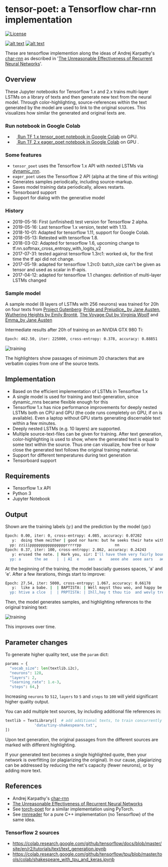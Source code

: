 # tensor-poet: a Tensorflow char-rnn implementation

[![License](http://img.shields.io/badge/license-MIT-brightgreen.svg?style=flat)](LICENSE)
<!--
[![alt text](image link)](web link)
-->
[![alt text](https://img.shields.io/badge/TF%201%20Google%20Colab-Tensor%20Poet-yellow.svg)](https://colab.research.google.com/github/domschl/tensor-poet/blob/master/tensor_poet.ipynb)
[![alt text](https://img.shields.io/badge/TF%202%20Google%20Colab-Eager%20Poet-yellow.svg)](https://colab.research.google.com/github/domschl/tensor-poet/blob/master/eager_poet.ipynb)

These are tensorflow implemention along the ideas of Andrej Karpathy's [char-rnn](https://github.com/karpathy/char-rnn) as described in '[The Unreasonable Effectiveness of Recurrent Neural Networks](http://karpathy.github.io/2015/05/21/rnn-effectiveness/)'.

## Overview

These Jupyter notebooks for Tensorflow 1.x and 2.x trains multi-layer LSTMs on a library of texts and then generate
new text from the neural model. Through color-highlighting, source-references within
the text generated by the model are used to link to the original sources. This visualizes
how similar the generated and original texts are.

### Run notebook in Google Colab

* <a href="https://colab.research.google.com/github/domschl/tensor-poet/blob/master/tensor_poet.ipynb"><img src="https://www.tensorflow.org/images/colab_logo_32px.png" height="12" width="12" /> Run TF 1.x tensor_poet notebook in Google Colab</a> on GPU.
* <a href="https://colab.research.google.com/github/domschl/tensor-poet/blob/master/eager_poet.ipynb"><img src="https://www.tensorflow.org/images/colab_logo_32px.png" height="12" width="12" /> Run TF 2.x eager_poet notebook in Google Colab</a> on GPU <!--or TPU (unfinished!)-->.

### Some features

* `tensor_poet` uses the Tensorflow 1.x API with nexted LSTMs via [dynamic_rnn](https://www.tensorflow.org/versions/r1.1/api_docs/python/nn/recurrent_neural_networks).
* `eager_poet` uses the Tensorflow 2 API (alpha at the time of this writing)
* Generates samples periodically, including source-markup.
* Saves model training data periodically, allows restarts.
* Tensorboard support
* Support for dialog with the generative model

### History

* 2019-05-16: First (unfinished) test version for Tensorflow 2 alpha.
* 2019-05-16: Last tensorflow 1.x version, testet with 1.13.
* 2018-10-01: Adapted for tensorflow 1.11, support for Google Colab.
* 2018-05-13: Retested with tensorflow 1.8.
* 2018-03-02: Adapted for tensorflow 1.6, upcoming change to tf.nn.softmax_cross_entropy_with_logits_v2
* 2017-07-31: tested against tensorflow 1.3rc1: worked ok, for the first time the tf api did not change.
* 2017-05-19: adapted for tensorflow 1.2rc0: batch_size can't be given as tensor and used as scalar in tf-apis.
* 2017-04-12: adapted for tensorflow 1.1 changes: definition of multi-layer LSTMs changed

### Sample model

A sample model (8 layers of LSTMs with 256 neurons) was trained for 20h on four texts from [Project Gutenberg](http://www.gutenberg.org): [Pride and Prejudice_ by Jane Austen](http://www.gutenberg.org/ebooks/42671), [Wuthering Heights by Emily Brontë](http://www.gutenberg.org/ebooks/768), [The Voyage Out by Virginia Woolf](http://www.gutenberg.org/ebooks/144) and [Emma_by Jane Austen](http://www.gutenberg.org/ebooks/158)

Intermediate results after 20h of training on an NVIDIA GTX 980 Ti:

```bash
Epoch: 462.50, iter: 225000, cross-entropy: 0.378, accuracy: 0.88851
```

![training](doc/images/training.png)

The highlighters show passages of minimum 20 characters that are verbatim copies from one of the source texts.

## Implementation

* Based on the efficient implementation of LSTMs in Tensorflow 1.x
* A single model is used for training and text-generation, since dynamic_rnns became flexible enough for this
* Tensorflow 1.x has nice performance improvements for deeply nested LSTMs both on CPU and GPU (the code runs completely on GPU, if on is available). Even a laptop without GPU starts generating discernable text within a few minutes.
* Deeply nested LSTMs (e.g. 10 layers) are supported.
* Multiple source-text-files can be given for training. After text generation, color-highlighting is used to show, where the generated text is equal to some text within the source. Thus one can visualize, how free or how close the generated text follows the original training material.
* Support for different temperatures during text generation
* Tensorboard support

## Requirements

* Tensorflow 1.x API
* Python 3
* Jupyter Notebook

## Output

Shown are the training labels (y:) and the prediction by the model (yp:)

```bash
Epoch: 0.00, iter: 0, cross-entropy: 4.085, accuracy: 0.07202
   y:  doing them neither | good nor harm: but he seeks their hate with
  yp: zziiipppppppppppppppprrrrrpp               nn
Epoch: 0.37, iter: 100, cross-entropy: 2.862, accuracy: 0.24243
   y: erused the note. | Hark you, sir: I'll have them very fairly bound
  yp: a      the ae    |  | AI  e    aan  a    aeee ahe  aeee aars   aeu
```

At the beginning of the training, the model bascially guesses spaces, 'a' and 'e'. After a few iterations, things start to improve:

```bash
Epoch: 27.54, iter: 5000, cross-entropy: 1.067, accuracy: 0.66178
   y:  like a babe. |  | BAPTISTA: | Well mayst thou woo, and happy be thy speed! | But be thou arm'd for some
  yp: htive a clce  |  | PRPTISTA: | Ihll,hay t thou tio  and wevly trethe fteacy |  | ut wy theu srt'd aor hume
```

Then, the model generates samples, and highlighting references to the original training text:

![training](doc/images/trainbeginning.png)

This improves over time.

## Parameter changes

To generate higher quality text, use the `param` dict:

```python
params = {
  "vocab_size": len(textlib.i2c),
  "neurons": 128,
  "layers": 2,
  "learning_rate": 1.e-3,
  "steps": 64,}
```

Increasing `neurons` to `512`, `layers` to `5` and `steps` to `100` will yield significant higher quality output.

You can add multiple text sources, by including additional file references in:

```python
textlib = TextLibrary([  # add additional texts, to train concurrently on multiple srcs:
             'data/tiny-shakespeare.txt',
])
```

Upon text generation, the original passages from the different sources are marked with different highlighting.

If your generated text becomes a single highlighted quote, then your network is overfitting (or plagiarizing the original). In our cause, plagiarizing can be addressed by reducing the net's capacity (fewer neurons), or by adding more text.

## References

* Andrej Karpathy's [char-rnn](https://github.com/karpathy/char-rnn)
* [The Unreasonable Effectiveness of Recurrent Neural Networks](http://karpathy.github.io/2015/05/21/rnn-effectiveness/)
* See [torch-poet](https://github.com/domschl/torch-poet) for a similar implementation using PyTorch.
* See [rnnreader](https://github.com/domschl/syncognite/tree/master/rnnreader) for a pure C++ implementation (no Tensorflow) of the same idea.

### Tensorflow 2 sources

* <https://colab.research.google.com/github/tensorflow/docs/blob/master/site/en/r2/tutorials/text/text_generation.ipynb>
* <https://colab.research.google.com/github/tensorflow/tpu/blob/master/tools/colab/shakespeare_with_tpu_and_keras.ipynb>

